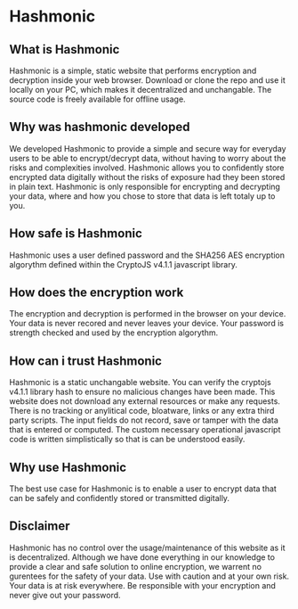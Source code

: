 # Hashmonic


## What is Hashmonic
Hashmonic is a simple, static website that performs encryption and decryption inside your web browser. Download or clone the repo and use it locally on your PC, which makes it decentralized and unchangable. The source code is freely available for offline usage.

## Why was hashmonic developed
We developed Hashmonic to provide a simple and secure way for everyday users to be able to encrypt/decrypt data, without having to worry about the risks and complexities involved. Hashmonic allows you to confidently store encrypted data digitally without the risks of exposure had they been stored in plain text. Hashmonic is only responsible for encrypting and decrypting your data, where and how you chose to store that data is left totaly up to you.

## How safe is Hashmonic
Hashmonic uses a user defined password and the SHA256 AES encryption algorythm defined within the CryptoJS v4.1.1 javascript library.
 
## How does the encryption work
The encryption and decryption is performed in the browser on your device. Your data is never recored and never leaves your device. Your password is strength checked and used by the encryption algorythm.
                
## How can i trust Hashmonic
Hashmonic is a static unchangable website. You can verify the cryptojs v4.1.1 library hash to ensure no malicious changes have been made. This website does not download any external resources or make any requests. There is no tracking or anylitical code, bloatware, links or any extra third party scripts. The input fields do not record, save or tamper with the data that is entered or computed. The custom necessary operational javascript code is written simplistically so that is can be understood easily.

## Why use Hashmonic
The best use case for Hashmonic is to enable a user to encrypt data that can be safely and confidently stored or transmitted digitally.

## Disclaimer
Hashmonic has no control over the usage/maintenance of this website as it is decentralized. Although we have done everything in our knowledge to provide a clear and safe solution to online encryption, we warrent no gurentees for the safety of your data. Use with caution and at your own risk. Your data is at risk everywhere. Be responsible with your encryption and never give out your password.

